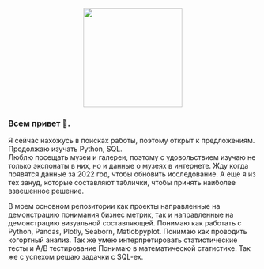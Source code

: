 <div id="header" align="center">
  <img src="https://media.giphy.com/media/LWJ7cKyiWPCnVyuAhT/giphy.gif" width="200"/>
</div>

### Всем привет 👋. 

Я сейчас нахожусь в поисках работы, поэтому открыт к предложениям. 
Продолжаю изучать Python, SQL.  
Люблю посещать музеи и галереи, поэтому с удовольствием изучаю не только экспонаты в них, но и данные о музеях в интернете. Жду когда появятся данные за 2022 год, чтобы обновить исследование. 
А еще я из тех зануд, которые составляют таблички, чтобы принять наиболее взвешенное решение. 

В моем основном репозитории как проекты направленные на демонстрацию понимания бизнес метрик, так и направленные на демонстрацию визуальной составляющей. Понимаю как работать с Python, Pandas, Plotly, Seaborn, Matlobpyplot. Понимаю как проводить когортный анализ. Так же умею интерпретировать статистические тесты и A/B тестирование
Понимаю в математической статистике. Так же с успехом решаю задачки с SQL-ex. 
